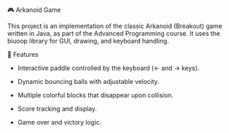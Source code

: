 🎮 Arkanoid Game

This project is an implementation of the classic Arkanoid (Breakout) game written in Java, as part of the Advanced Programming course.
It uses the biuoop library for GUI, drawing, and keyboard handling.

🧩 Features

 - Interactive paddle controlled by the keyboard (← and → keys).

 - Dynamic bouncing balls with adjustable velocity.

-  Multiple colorful blocks that disappear upon collision.

-  Score tracking and display.

-  Game over and victory logic.
